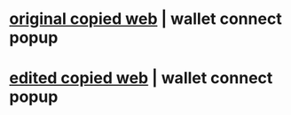 # [original copied web](https://fucckingawesome.github.io/dappsol/orig/connect) | wallet connect popup
# [edited copied web](https://fucckingawesome.github.io/dappsol/edit/connect) | wallet connect popup
